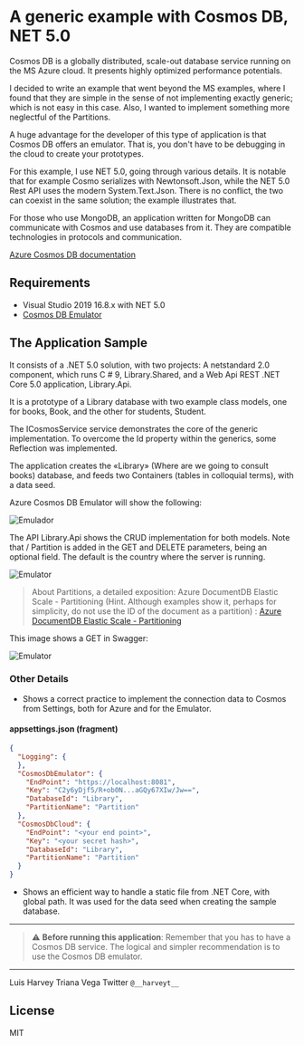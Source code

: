 # A generic example with Cosmos DB, NET 5.0
Cosmos DB is a globally distributed, scale-out database service running on the MS Azure cloud. It presents highly optimized performance potentials.

I decided to write an example that went beyond the MS examples, where I found that they are simple in the sense of not implementing exactly generic; which is not easy in this case. Also, I wanted to implement something more neglectful of the Partitions.

A huge advantage for the developer of this type of application is that Cosmos DB offers an emulator. That is, you don't have to be debugging in the cloud to create your prototypes.

For this example, I use NET 5.0, going through various details. It is notable that for example Cosmo serializes with Newtonsoft.Json, while the NET 5.0 Rest API uses the modern System.Text.Json. There is no conflict, the two can coexist in the same solution; the example illustrates that.

For those who use MongoDB, an application written for MongoDB can communicate with Cosmos and use databases from it. They are compatible technologies in protocols and communication.

[Azure Cosmos DB documentation](https://docs.microsoft.com/en-us/azure/cosmos-db/)


## Requirements

  - Visual Studio 2019 16.8.x with NET 5.0
  - [Cosmos DB Emulator](https://docs.microsoft.com/en-us/azure/cosmos-db/local-emulator-release-notes)

## The Application Sample
It consists of a .NET 5.0 solution, with two projects: A netstandard 2.0 component, which runs C # 9, Library.Shared, and a Web Api REST .NET Core 5.0 application, Library.Api.

It is a prototype of a Library database with two example class models, one for books, Book, and the other for students, Student.

The ICosmosService <T> service demonstrates the core of the generic implementation. To overcome the Id property within the generics, some Reflection was implemented.

The application creates the «Library» (Where are we going to consult books) database, and feeds two Containers (tables in colloquial terms), with a data seed.

Azure Cosmos DB Emulator will show the following:

![Emulador](https://github.com/harveytriana/CosmosDBMock/blob/master/cdb_1.png)

The API Library.Api shows the CRUD implementation for both models. Note that / Partition is added in the GET and DELETE parameters, being an optional field. The default is the country where the server is running.

![Emulator](https://github.com/harveytriana/CosmosDBMock/blob/master/cdb_2.png)

> About Partitions, a detailed exposition: Azure DocumentDB Elastic Scale - Partitioning (Hint. Although examples show it, perhaps for simplicity, do not use the ID of the document as a partition)
: [Azure DocumentDB Elastic Scale - Partitioning](https://azure.microsoft.com/en-us/resources/videos/azure-documentdb-elastic-scale-partitioning/)

This image shows a GET in Swagger:

![Emulator](https://github.com/harveytriana/CosmosDBMock/blob/master/cdb_3.png)

### Other Details

* Shows a correct practice to implement the connection data to Cosmos from Settings, both for Azure and for the Emulator.

#### appsettings.json (fragment)
```json
{
  "Logging": {
  },
  "CosmosDbEmulator": {
    "EndPoint": "https://localhost:8081",
    "Key": "C2y6yDjf5/R+ob0N...aGQy67XIw/Jw==",
    "DatabaseId": "Library",
    "PartitionName": "Partition"
  },
  "CosmosDbCloud": {
    "EndPoint": "<your end point>",
    "Key": "<your secret hash>",
    "DatabaseId": "Library",
    "PartitionName": "Partition"
  }
}
```

* Shows an efficient way to handle a static file from .NET Core, with global path. It was used for the data seed when creating the sample database.
___
> :warning: **Before running this application**: Remember that you has to have a Cosmos DB service. The logical and simpler recommendation is to use the Cosmos DB emulator.
___

Luis Harvey Triana Vega
Twitter ```@__harveyt__```

License
----

MIT





